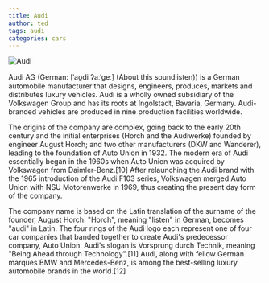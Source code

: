 ```yaml
---
title: Audi
author: ted
tags: audi
categories: cars
---
```

![Audi](https://upload.wikimedia.org/wikipedia/commons/thumb/2/20/Audi_Ingolstadt.jpg/250px-Audi_Ingolstadt.jpg) 

Audi AG (German: [ˈaʊ̯di ʔaːˈɡeː] (About this soundlisten)) is a German automobile manufacturer that designs, engineers, produces, markets and distributes luxury vehicles. Audi is a wholly owned subsidiary of the Volkswagen Group and has its roots at Ingolstadt, Bavaria, Germany. Audi-branded vehicles are produced in nine production facilities worldwide.

The origins of the company are complex, going back to the early 20th century and the initial enterprises (Horch and the Audiwerke) founded by engineer August Horch; and two other manufacturers (DKW and Wanderer), leading to the foundation of Auto Union in 1932. The modern era of Audi essentially began in the 1960s when Auto Union was acquired by Volkswagen from Daimler-Benz.[10] After relaunching the Audi brand with the 1965 introduction of the Audi F103 series, Volkswagen merged Auto Union with NSU Motorenwerke in 1969, thus creating the present day form of the company.

The company name is based on the Latin translation of the surname of the founder, August Horch. "Horch", meaning "listen" in German, becomes "audi" in Latin. The four rings of the Audi logo each represent one of four car companies that banded together to create Audi's predecessor company, Auto Union. Audi's slogan is Vorsprung durch Technik, meaning "Being Ahead through Technology".[11] Audi, along with fellow German marques BMW and Mercedes-Benz, is among the best-selling luxury automobile brands in the world.[12]
